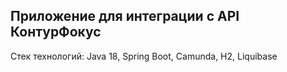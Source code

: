 ## Приложение для интеграции с API КонтурФокус

Стек технологий: Java 18, Spring Boot, Camunda, H2, Liquibase